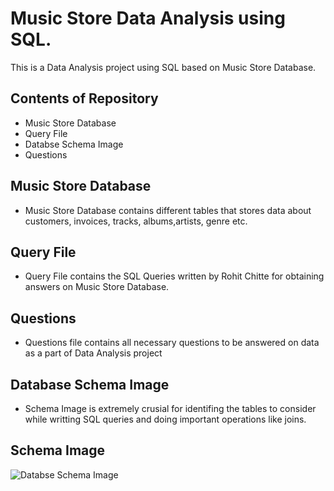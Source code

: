 
# Music Store Data Analysis using SQL.  

This is a Data Analysis project using SQL based on Music Store Database.






## Contents of Repository

- Music Store Database
- Query File
- Databse Schema Image
- Questions
            
## Music Store Database
- Music Store Database contains different tables that stores data about customers, invoices, tracks, albums,artists, genre etc.          
## Query File
- Query File contains the SQL Queries written by Rohit Chitte for obtaining answers on Music Store Database.

## Questions
- Questions file contains all necessary questions to be answered on data as a part of Data Analysis project

## Database Schema Image
- Schema Image is extremely crusial for identifing the  tables to consider while writting SQL queries and doing important operations like joins.

## Schema Image
![Databse Schema Image](https://user-images.githubusercontent.com/75978611/232460761-0dbc3912-09bb-4161-b5b3-5498efe7061d.png)
